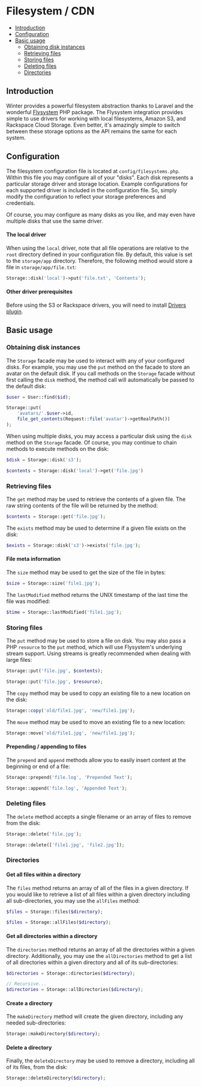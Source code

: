 # Filesystem / CDN

- [Introduction](#introduction)
- [Configuration](#configuration)
- [Basic usage](#basic-usage)
    - [Obtaining disk instances](#obtaining-disk-instances)
    - [Retrieving files](#retrieving-files)
    - [Storing files](#storing-files)
    - [Deleting files](#deleting-files)
    - [Directories](#directories)

<a name="introduction"></a>
## Introduction

Winter provides a powerful filesystem abstraction thanks to Laravel and the wonderful [Flysystem](https://github.com/thephpleague/flysystem) PHP package. The Flysystem integration provides simple to use drivers for working with local filesystems, Amazon S3, and Rackspace Cloud Storage. Even better, it's amazingly simple to switch between these storage options as the API remains the same for each system.

<a name="configuration"></a>
## Configuration

The filesystem configuration file is located at `config/filesystems.php`. Within this file you may configure all of your "disks". Each disk represents a particular storage driver and storage location. Example configurations for each supported driver is included in the configuration file. So, simply modify the configuration to reflect your storage preferences and credentials.

Of course, you may configure as many disks as you like, and may even have multiple disks that use the same driver.

#### The local driver

When using the `local` driver, note that all file operations are relative to the `root` directory defined in your configuration file. By default, this value is set to the `storage/app` directory. Therefore, the following method would store a file in `storage/app/file.txt`:
```php
Storage::disk('local')->put('file.txt', 'Contents');
```
#### Other driver prerequisites

Before using the S3 or Rackspace drivers, you will need to install [Drivers plugin](https://github.com/wintercms/wn-drivers-plugin).

<a name="basic-usage"></a>
## Basic usage

<a name="obtaining-disk-instances"></a>
### Obtaining disk instances

The `Storage` facade may be used to interact with any of your configured disks. For example, you may use the `put` method on the facade to store an avatar on the default disk. If you call methods on the `Storage` facade without first calling the `disk` method, the method call will automatically be passed to the default disk:
```php
$user = User::find($id);

Storage::put(
    'avatars/'.$user->id,
    file_get_contents(Request::file('avatar')->getRealPath())
);
```
When using multiple disks, you may access a particular disk using the `disk` method on the `Storage` facade. Of course, you may continue to chain methods to execute methods on the disk:
```php
$disk = Storage::disk('s3');

$contents = Storage::disk('local')->get('file.jpg')
```
<a name="retrieving-files"></a>
### Retrieving files

The `get` method may be used to retrieve the contents of a given file. The raw string contents of the file will be returned by the method:
```php
$contents = Storage::get('file.jpg');
```
The `exists` method may be used to determine if a given file exists on the disk:
```php
$exists = Storage::disk('s3')->exists('file.jpg');
```
#### File meta information

The `size` method may be used to get the size of the file in bytes:
```php
$size = Storage::size('file1.jpg');
```
The `lastModified` method returns the UNIX timestamp of the last time the file was modified:
```php
$time = Storage::lastModified('file1.jpg');
```
<a name="storing-files"></a>
### Storing files

The `put` method may be used to store a file on disk. You may also pass a PHP `resource` to the `put` method, which will use Flysystem's underlying stream support. Using streams is greatly recommended when dealing with large files:
```php
Storage::put('file.jpg', $contents);

Storage::put('file.jpg', $resource);
```
The `copy` method may be used to copy an existing file to a new location on the disk:
```php
Storage::copy('old/file1.jpg', 'new/file1.jpg');
```
The `move` method may be used to move an existing file to a new location:
```php
Storage::move('old/file1.jpg', 'new/file1.jpg');
```
#### Prepending / appending to files

The `prepend` and `append` methods allow you to easily insert content at the beginning or end of a file:
```php
Storage::prepend('file.log', 'Prepended Text');

Storage::append('file.log', 'Appended Text');
```
<a name="deleting-files"></a>
### Deleting files

The `delete` method accepts a single filename or an array of files to remove from the disk:
```php
Storage::delete('file.jpg');

Storage::delete(['file1.jpg', 'file2.jpg']);
```
<a name="directories"></a>
### Directories

#### Get all files within a directory

The `files` method returns an array of all of the files in a given directory. If you would like to retrieve a list of all files within a given directory including all sub-directories, you may use the `allFiles` method:
```php
$files = Storage::files($directory);

$files = Storage::allFiles($directory);
```
#### Get all directories within a directory

The `directories` method returns an array of all the directories within a given directory. Additionally, you may use the `allDirectories` method to get a list of all directories within a given directory and all of its sub-directories:
```php
$directories = Storage::directories($directory);

// Recursive...
$directories = Storage::allDirectories($directory);
```
#### Create a directory

The `makeDirectory` method will create the given directory, including any needed sub-directories:
```php
Storage::makeDirectory($directory);
```
#### Delete a directory

Finally, the `deleteDirectory` may be used to remove a directory, including all of its files, from the disk:
```php
Storage::deleteDirectory($directory);
```
